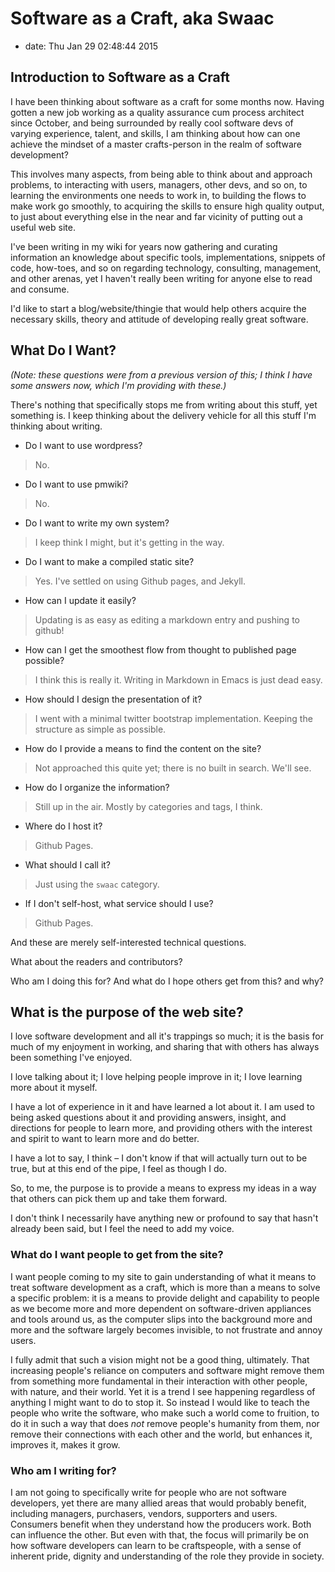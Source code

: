 # Software as a Craft, aka Swaac

-   date: Thu Jan 29 02:48:44 2015

## Introduction to Software as a Craft

I have been thinking about software as a craft for some months now. Having gotten a new job working as a quality assurance cum process architect since October, and being surrounded by really cool software devs of varying experience, talent, and skills, I am thinking about how can one achieve the mindset of a master crafts-person in the realm of software development?

This involves many aspects, from being able to think about and approach problems, to interacting with users, managers, other devs, and so on, to learning the environments one needs to work in, to building the flows to make work go smoothly, to acquiring the skills to ensure high quality output, to just about everything else in the near and far vicinity of putting out a useful web site.

I've been writing in my wiki for years now gathering and curating information an knowledge about specific tools, implementations, snippets of code, how-toes, and so on regarding technology, consulting, management, and other arenas, yet I haven't really been writing for anyone else to read and consume.

I'd like to start a blog/website/thingie that would help others acquire the necessary skills, theory and attitude of developing really great software.

## What Do I Want?

*(Note: these questions were from a previous version of this; I think I have some answers now, which I'm providing with these.)*

There's nothing that specifically stops me from writing about this stuff, yet something is. I keep thinking about the delivery vehicle for all this stuff I'm thinking about writing.

-   Do I want to use wordpress?

> No.

-   Do I want to use pmwiki?

> No.

-   Do I want to write my own system?

> I keep think I might, but it's getting in the way.

-   Do I want to make a compiled static site?

> Yes. I've settled on using Github pages, and Jekyll.

-   How can I update it easily?

> Updating is as easy as editing a markdown entry and pushing to github!

-   How can I get the smoothest flow from thought to published page possible?

> I think this is really it. Writing in Markdown in Emacs is just dead easy.

-   How should I design the presentation of it?

> I went with a minimal twitter bootstrap implementation. Keeping the structure as simple as possible.

-   How do I provide a means to find the content on the site?

> Not approached this quite yet; there is no built in search. We'll see.

-   How do I organize the information?

> Still up in the air. Mostly by categories and tags, I think.

-   Where do I host it?

> Github Pages.

-   What should I call it?

> Just using the `swaac` category.

-   If I don't self-host, what service should I use?

> Github Pages.

And these are merely self-interested technical questions.

What about the readers and contributors?

Who am I doing this for? And what do I hope others get from this? and why?

## What is the purpose of the web site?

I love software development and all it's trappings so much; it is the basis for much of my enjoyment in working, and sharing that with others has always been something I've enjoyed.

I love talking about it; I love helping people improve in it; I love learning more about it myself.

I have a lot of experience in it and have learned a lot about it. I am used to being asked questions about it and providing answers, insight, and directions for people to learn more, and providing others with the interest and spirit to want to learn more and do better.

I have a lot to say, I think &#x2013; I don't know if that will actually turn out to be true, but at this end of the pipe, I feel as though I do.

So, to me, the purpose is to provide a means to express my ideas in a way that others can pick them up and take them forward.

I don't think I necessarily have anything new or profound to say that hasn't already been said, but I feel the need to add my voice.

### What do I want people to get from the site?

I want people coming to my site to gain understanding of what it means to treat software development as a craft, which is more than a means to solve a specific problem: it is a means to provide delight and capability to people as we become more and more dependent on software-driven appliances and tools around us, as the computer slips into the background more and more and the software largely becomes invisible, to not frustrate and annoy users.

I fully admit that such a vision might not be a good thing, ultimately. That increasing people's reliance on computers and software might remove them from something more fundamental in their interaction with other people, with nature, and their world. Yet it is a trend I see happening regardless of anything I might want to do to stop it. So instead I would like to teach the people who write the software, who make such a world come to fruition, to do it in such a way that does *not* remove people's humanity from them, nor remove their connections with each other and the world, but enhances it, improves it, makes it grow.

### Who am I writing for?

I am not going to specifically write for people who are not software developers, yet there are many allied areas that would probably benefit, including managers, purchasers, vendors, supporters and users. Consumers benefit when they understand how the producers work. Both can influence the other. But even with that, the focus will primarily be on how software developers can learn to be craftspeople, with a sense of inherent pride, dignity and understanding of the role they provide in society.

